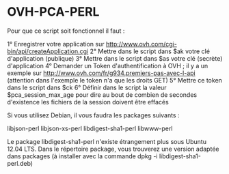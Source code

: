 OVH-PCA-PERL
============

Pour que ce script soit fonctionnel il faut :

1° Enregistrer votre application sur http://www.ovh.com/cgi-bin/api/createApplication.cgi
2° Mettre dans le script dans $ak votre clé d'application (publique)
3° Mettre dans le script dans $as votre clé (secrète) d'application
4° Demander un Token d'authentification à OVH ; il y a un exemple sur http://www.ovh.com/fr/g934.premiers-pas-avec-l-api (attention dans l'exemple le token n'a que les droits GET)
5° Mettre ce token dans le script dans $ck
6° Définir dans le script la valeur $pca_session_max_age pour dire au bout de combien de secondes d'existence les fichiers de la session doivent être effacés

Si vous utilisez Debian, il vous faudra les packages suivants :

libjson-perl
libjson-xs-perl
libdigest-sha1-perl
libwww-perl 

Le package libdigest-sha1-perl n'existe étrangement plus sous Ubuntu 12.04 LTS. Dans le répertoire package, vous trouverez une version adaptée dans packages (à installer avec la commande dpkg -i libdigest-sha1-perl.deb)

